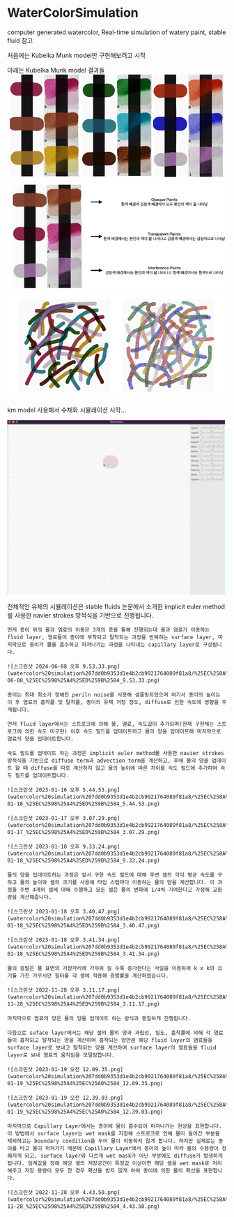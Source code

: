 # WaterColorSimulation

computer generated watercolor, Real-time simulation of watery paint, stable fluid 참고

처음에는 Kubelka Munk model만 구현해보려고 시작

아래는 Kubelka Munk model 결과들
<img src="https://github.com/jong1-choi/WaterColorSimulation/blob/main/km1.png">
<img src="https://github.com/jong1-choi/WaterColorSimulation/blob/main/km2.png">
<img src="https://github.com/jong1-choi/WaterColorSimulation/blob/main/km3.png">

km model 사용해서 수채화 시뮬레이션 시작...

<img src="https://github.com/jong1-choi/WaterColorSimulation/blob/main/demo.gif" width="500" height="400">

전체적인 유체의 시뮬레이션은 stable fluids 논문에서 소개한 implicit euler method를 사용한 navier strokes 방적식을 기반으로 진행됩니다.
    
    먼저 종이 위의 물과 염료의 이동은 3개의 층을 통해 진행되는데 물과 염료가 이동하는 fluid layer, 염료들이 종이에 부착되고 탈착되는 과정을 반복하는 surface layer, 마지막으로 종이가 물을 흡수하고 퍼져나가는 과정을 나타내는 capillary layer로 구성됩니다.
    
    ![스크린샷 2024-06-08 오후 9.53.33.png](watercolor%20simulation%207dd0b9353d1e4b2cb9921764089f81a8/%25EC%258A%25A4%25ED%2581%25AC%25EB%25A6%25B0%25EC%2583%25B7_2024-06-08_%25EC%2598%25A4%25ED%259B%2584_9.53.33.png)
    
    종이는 최대 최소가 정해진 periln noise를 사용해 샘플링되었으며 여기서 종이의 높이는 이 후 염료의 흡착률 및 탈착률, 종이의 유제 저장 정도, diffuse로 인한 속도에 영향을 주게됩니다.
    
    먼저 fluid layer에서는 스트로크에 의해 물, 염료, 속도값이 추가되며(현재 구현체는 스트로크에 의한 속도 미구현) 이후 속도 필드를 업데이트하고 물의 양을 업데이트해 마지막으로 염료의 양을 업데이트합니다.
    
    속도 필드를 업데이트 하는 과정은 implicit euler method를 사용한 navier strokes 방적식을 기반으로 diffuse term과 advection term을 계산하고, 후에 물의 양을 업데이트 할 때 diffuse를 따로 계산하지 않고 물의 높이에 따른 차이를 속도 필드에 추가하여 속도 필드를 업데이트합니다.
    
    ![스크린샷 2023-01-16 오후 5.44.53.png](watercolor%20simulation%207dd0b9353d1e4b2cb9921764089f81a8/%25EC%258A%25A4%25ED%2581%25AC%25EB%25A6%25B0%25EC%2583%25B7_2023-01-16_%25EC%2598%25A4%25ED%259B%2584_5.44.53.png)
    
    ![스크린샷 2023-01-17 오후 3.07.29.png](watercolor%20simulation%207dd0b9353d1e4b2cb9921764089f81a8/%25EC%258A%25A4%25ED%2581%25AC%25EB%25A6%25B0%25EC%2583%25B7_2023-01-17_%25EC%2598%25A4%25ED%259B%2584_3.07.29.png)
    
    ![스크린샷 2023-01-18 오후 9.33.24.png](watercolor%20simulation%207dd0b9353d1e4b2cb9921764089f81a8/%25EC%258A%25A4%25ED%2581%25AC%25EB%25A6%25B0%25EC%2583%25B7_2023-01-18_%25EC%2598%25A4%25ED%259B%2584_9.33.24.png)
    
    물의 양을 업데이트하는 과정은 앞서 구한 속도 필드에 대해 주변 셀의 각각 평균 속도를 구하고 물의 높이와 셀의 크기를 사용해 타임 스텝마다 이동하는 물의 양을 계산합니다. 이 과정을 주변 4개의 셀에 대해 수행하고 모든 셀은 물의 변화에 1/4씩 기여한다고 가정해 교환량을 계산해줍니다.
    
    ![스크린샷 2023-01-18 오후 3.40.47.png](watercolor%20simulation%207dd0b9353d1e4b2cb9921764089f81a8/%25EC%258A%25A4%25ED%2581%25AC%25EB%25A6%25B0%25EC%2583%25B7_2023-01-18_%25EC%2598%25A4%25ED%259B%2584_3.40.47.png)
    
    ![스크린샷 2023-01-18 오후 3.41.34.png](watercolor%20simulation%207dd0b9353d1e4b2cb9921764089f81a8/%25EC%258A%25A4%25ED%2581%25AC%25EB%25A6%25B0%25EC%2583%25B7_2023-01-18_%25EC%2598%25A4%25ED%259B%2584_3.41.34.png)
    
    물의 증발은 물 표면의 가장자리에 가까워 질 수록 증가한다는 사실을 이용하여 k x k의 크기를 가진 가우시안 필터를 각 셀에 적용해 증발률을 계산하였습니다.
    
    ![스크린샷 2022-11-28 오후 3.11.17.png](watercolor%20simulation%207dd0b9353d1e4b2cb9921764089f81a8/%25EC%258A%25A4%25ED%2581%25AC%25EB%25A6%25B0%25EC%2583%25B7_2022-11-28_%25EC%2598%25A4%25ED%259B%2584_3.11.17.png)
    
    마지막으로 염료의 양은 물의 양을 업데이트 하는 방식과 동일하게 진행됩니다.
    
    다음으로 suface layer에서는 해당 셀의 물의 양과 과립성, 밀도, 흡착률에 의해 각 염료들이 흡착되고 탈착되는 양을 계산하여 흡착되는 양만큼 해당 fluid layer의 염료들을 surface layer로 보내고 탈착되는 양을 계산하여 surface layer의 염료들을 fluid layer로 보내 염료의 움직임을 모델링합니다.
    
    ![스크린샷 2023-01-19 오전 12.09.35.png](watercolor%20simulation%207dd0b9353d1e4b2cb9921764089f81a8/%25EC%258A%25A4%25ED%2581%25AC%25EB%25A6%25B0%25EC%2583%25B7_2023-01-19_%25EC%2598%25A4%25EC%25A0%2584_12.09.35.png)
    
    ![스크린샷 2023-01-19 오전 12.39.03.png](watercolor%20simulation%207dd0b9353d1e4b2cb9921764089f81a8/%25EC%258A%25A4%25ED%2581%25AC%25EB%25A6%25B0%25EC%2583%25B7_2023-01-19_%25EC%2598%25A4%25EC%25A0%2584_12.39.03.png)
    
    마지막으로 Capillary Layer에서는 종이에 물이 흡수되어 퍼져나가는 현상을 표현합니다.
    이 방법에서 surface layer는 wet mask를 지정해 스트로크로 인해 물이 들어간 부분을 제외하고는 boundary condition을 두어 물이 이동하지 않게 합니다. 하지만 실제로는 종이를 타고 물이 퍼져가기 때문에 Capillary Layer에서 종이의 높이 따라 물의 수용량이 정해지게 되고, surface layer와 다르게 wet mask가 아닌 부분에도 diffuse가 발생하게 됩니다. 임계값을 정해 해당 셀의 저장공간이 특정값 이상이면 해당 셀을 wet mask로 처리해주고 저장 용량이 모두 찬 경우 확산을 받지 않게 하여 종이에 의한 물의 확산을 표현합니다.
    
    ![스크린샷 2022-11-28 오후 4.43.50.png](watercolor%20simulation%207dd0b9353d1e4b2cb9921764089f81a8/%25EC%258A%25A4%25ED%2581%25AC%25EB%25A6%25B0%25EC%2583%25B7_2022-11-28_%25EC%2598%25A4%25ED%259B%2584_4.43.50.png)
